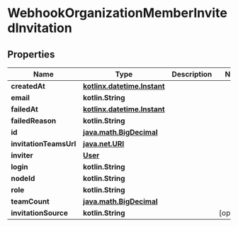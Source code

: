 
# WebhookOrganizationMemberInvitedInvitation

## Properties
Name | Type | Description | Notes
------------ | ------------- | ------------- | -------------
**createdAt** | [**kotlinx.datetime.Instant**](kotlinx.datetime.Instant.md) |  | 
**email** | **kotlin.String** |  | 
**failedAt** | [**kotlinx.datetime.Instant**](kotlinx.datetime.Instant.md) |  | 
**failedReason** | **kotlin.String** |  | 
**id** | [**java.math.BigDecimal**](java.math.BigDecimal.md) |  | 
**invitationTeamsUrl** | [**java.net.URI**](java.net.URI.md) |  | 
**inviter** | [**User**](User.md) |  | 
**login** | **kotlin.String** |  | 
**nodeId** | **kotlin.String** |  | 
**role** | **kotlin.String** |  | 
**teamCount** | [**java.math.BigDecimal**](java.math.BigDecimal.md) |  | 
**invitationSource** | **kotlin.String** |  |  [optional]



